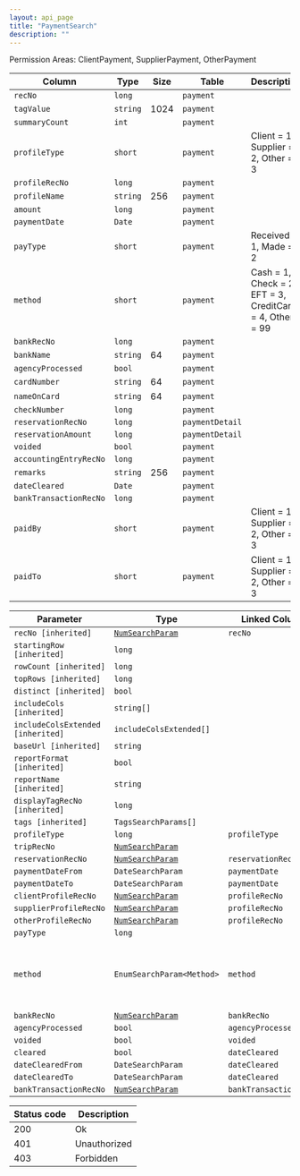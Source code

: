 ```yaml
---
layout: api_page
title: "PaymentSearch"
description: ""
---
```




Permission Areas: ClientPayment, SupplierPayment, OtherPayment

| Column | Type | Size | Table | Description |
| ------ | ---- | ---- | ----- | ----------- |
| `recNo` | `long` |  | `payment` | 
| `tagValue` | `string` | 1024 | `payment` | 
| `summaryCount` | `int` |  | `payment` | 
| `profileType` | `short` |  | `payment` | Client = 1, Supplier = 2, Other = 3
| `profileRecNo` | `long` |  | `payment` | 
| `profileName` | `string` | 256 | `payment` | 
| `amount` | `long` |  | `payment` | 
| `paymentDate` | `Date` |  | `payment` | 
| `payType` | `short` |  | `payment` | Received = 1, Made = 2
| `method` | `short` |  | `payment` | Cash = 1, Check = 2, EFT = 3, CreditCard = 4, Other = 99
| `bankRecNo` | `long` |  | `payment` | 
| `bankName` | `string` | 64 | `payment` | 
| `agencyProcessed` | `bool` |  | `payment` | 
| `cardNumber` | `string` | 64 | `payment` | 
| `nameOnCard` | `string` | 64 | `payment` | 
| `checkNumber` | `long` |  | `payment` | 
| `reservationRecNo` | `long` |  | `paymentDetail` | 
| `reservationAmount` | `long` |  | `paymentDetail` | 
| `voided` | `bool` |  | `payment` | 
| `accountingEntryRecNo` | `long` |  | `payment` | 
| `remarks` | `string` | 256 | `payment` | 
| `dateCleared` | `Date` |  | `payment` | 
| `bankTransactionRecNo` | `long` |  | `payment` | 
| `paidBy` | `short` |  | `payment` | Client = 1, Supplier = 2, Other = 3
| `paidTo` | `short` |  | `payment` | Client = 1, Supplier = 2, Other = 3

| Parameter | Type | Linked Column | Description |
| --------- | ---- | ------------- | ----------- |
| `recNo [inherited]` | [`NumSearchParam`](NumSearchParam) | `recNo` | 
| `startingRow [inherited]` | `long` |  | 
| `rowCount [inherited]` | `long` |  | 
| `topRows [inherited]` | `long` |  | 
| `distinct [inherited]` | `bool` |  | 
| `includeCols [inherited]` | `string[]` |  | 
| `includeColsExtended [inherited]` | `includeColsExtended[]` |  | 
| `baseUrl [inherited]` | `string` |  | 
| `reportFormat [inherited]` | `bool` |  | 
| `reportName [inherited]` | `string` |  | 
| `displayTagRecNo [inherited]` | `long` |  | 
| `tags [inherited]` | `TagsSearchParams[]` |  | 
| `profileType` | `long` | `profileType` | 
| `tripRecNo` | [`NumSearchParam`](NumSearchParam) |  | 
| `reservationRecNo` | [`NumSearchParam`](NumSearchParam) | `reservationRecNo` | 
| `paymentDateFrom` | `DateSearchParam` | `paymentDate` | 
| `paymentDateTo` | `DateSearchParam` | `paymentDate` | 
| `clientProfileRecNo` | [`NumSearchParam`](NumSearchParam) | `profileRecNo` | 
| `supplierProfileRecNo` | [`NumSearchParam`](NumSearchParam) | `profileRecNo` | 
| `otherProfileRecNo` | [`NumSearchParam`](NumSearchParam) | `profileRecNo` | 
| `payType` | `long` |  | 
| `method` | `EnumSearchParam<Method>` | `method` | Cash = 1, Check = 2, EFT = 3, CreditCard = 4, Other = 99
| `bankRecNo` | [`NumSearchParam`](NumSearchParam) | `bankRecNo` | 
| `agencyProcessed` | `bool` | `agencyProcessed` | 
| `voided` | `bool` | `voided` | 
| `cleared` | `bool` | `dateCleared` | 
| `dateClearedFrom` | `DateSearchParam` | `dateCleared` | 
| `dateClearedTo` | `DateSearchParam` | `dateCleared` | 
| `bankTransactionRecNo` | [`NumSearchParam`](NumSearchParam) | `bankTransactionRecNo` | 

| Status code | Description |
| ----------- | ----------- |
| 200 | Ok |
| 401 | Unauthorized |
| 403 | Forbidden |


